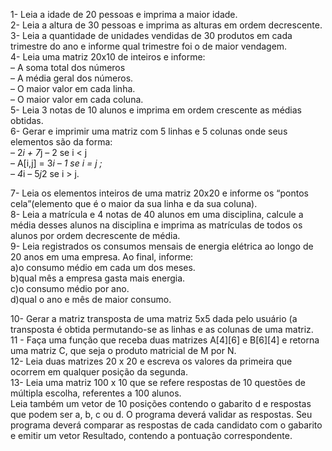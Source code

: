 1- Leia a idade de 20 pessoas e imprima a maior idade.<br>
2- Leia a altura de 30 pessoas e imprima as alturas em ordem decrescente.<br>
3- Leia a quantidade de unidades vendidas de 30 produtos em cada trimestre do ano e informe qual trimestre foi o de maior vendagem.<br>
4- Leia uma matriz 20x10 de inteiros e informe:<br>
 – A soma total dos números<br>
 – A média geral dos números.<br>
 – O maior valor em cada linha.<br>
 – O maior valor em cada coluna.<br>
5- Leia 3 notas de 10 alunos e imprima em ordem crescente as médias obtidas.<br>
6- Gerar e imprimir uma matriz com 5 linhas e 5 colunas onde seus elementos são da forma:<br>
 – 2*i + 7*j – 2 se i < j <br>
 – A[i,j] = 3*i – 1 se i = j ;<br> 
 – 4*i – 5*j*2 se i > j.<br>

7- Leia os elementos inteiros de uma matriz 20x20 e informe os “pontos cela”(elemento que é o maior da sua linha e da sua coluna). <br>
8- Leia a matrícula e 4 notas de 40 alunos em uma disciplina, calcule a média desses alunos na disciplina e imprima as matrículas de todos os alunos por ordem decrescente de média.<br>
9- Leia registrados os consumos mensais de energia elétrica ao longo de 20 anos em uma empresa. Ao final, informe:<br> 
a)o consumo médio em cada um dos meses.<br> 
b)qual mês a empresa gasta mais energia.<br>
c)o consumo médio por ano. <br>
d)qual o ano e mês de maior consumo.<br> 

10- Gerar a matriz transposta de uma matriz 5x5 dada pelo usuário (a transposta é obtida permutando-se as linhas e as colunas de uma matriz.<br>
11 - Faça uma função que receba duas matrizes A[4][6] e B[6][4] e retorna uma matriz C, que seja o produto matricial de M por N. <br>
12- Leia duas matrizes 20 x 20 e escreva os valores da primeira que ocorrem em qualquer posição da segunda.<br>
13- Leia uma matriz 100 x 10 que se refere respostas de 10 questões de múltipla escolha, referentes a 100 alunos.<br>
 Leia também um vetor de 10 posições contendo o gabarito d e respostas que podem ser a, b, c ou d. O programa deverá validar as respostas. Seu programa deverá comparar as respostas de cada candidato com o gabarito e emitir um vetor Resultado, contendo a pontuação correspondente.

